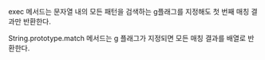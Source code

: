exec 메서드는 문자열 내의 모든 패턴을 검색하는 g플래그를 지정해도 첫 번째 매칭 결과만 반환한다.

String.prototype.match 메서드는 g 플래그가 지정되면 모든 매칭 결과를 배열로 반환한다.